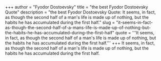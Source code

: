 +++
author = "Fyodor Dostoevsky"
title = "the best Fyodor Dostoevsky Quote"
description = "the best Fyodor Dostoevsky Quote: It seems, in fact, as though the second half of a man's life is made up of nothing, but the habits he has accumulated during the first half."
slug = "it-seems-in-fact-as-though-the-second-half-of-a-mans-life-is-made-up-of-nothing-but-the-habits-he-has-accumulated-during-the-first-half"
quote = '''It seems, in fact, as though the second half of a man's life is made up of nothing, but the habits he has accumulated during the first half.'''
+++
It seems, in fact, as though the second half of a man's life is made up of nothing, but the habits he has accumulated during the first half.
